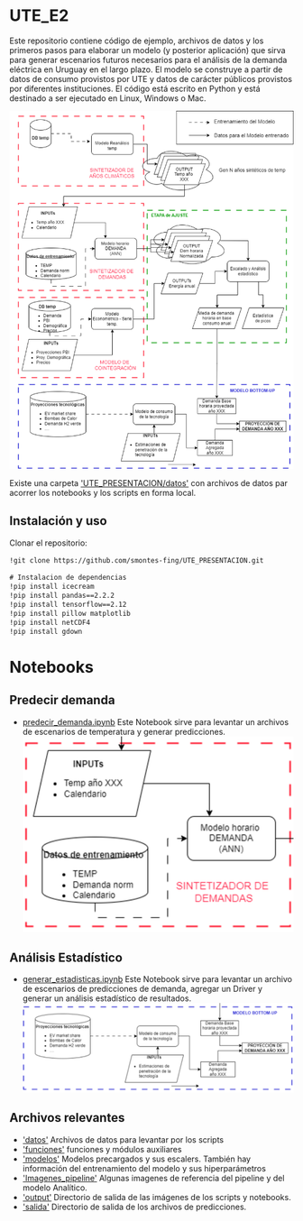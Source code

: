 # UTE_E2

Este repositorio contiene código de ejemplo, archivos de datos y los primeros pasos para elaborar un modelo (y posterior aplicación) que sirva para generar escenarios futuros necesarios para el análisis de la demanda eléctrica en Uruguay en el largo plazo. El modelo se construye a partir de datos de consumo provistos por UTE y datos de carácter públicos provistos por diferentes instituciones. El código está escrito en Python y está destinado a ser ejecutado en Linux, Windows o Mac.

![Pipeline propuesto](Imagenes_pipeline/DiagramaFlujo-v5.png)


Existe una carpeta ['UTE_PRESENTACION/datos'](../datos) con archivos de datos par acorrer los notebooks y los scripts en forma local.

## Instalación y uso

Clonar el repositorio:

```console
!git clone https://github.com/smontes-fing/UTE_PRESENTACION.git
```

```console
# Instalacion de dependencias
!pip install icecream
!pip install pandas==2.2.2
!pip install tensorflow==2.12
!pip install pillow matplotlib
!pip install netCDF4
!pip install gdown
```


# Notebooks 

## Predecir demanda
- [predecir_demanda.ipynb](https://colab.research.google.com/drive/1Dv_krXmmoliADKn0dZpeN01_aZRF1jv_?authuser=1#scrollTo=PdaFGqh-dhTG) 
Este Notebook sirve para levantar un archivos de escenarios de temperatura y generar predicciones.
![Sintetizador de demanda](Imagenes_pipeline/sintetizador_demanda.png)

## Análisis Estadístico 
- [generar_estadisticas.ipynb](https://colab.research.google.com/drive/1ykFmRU2u9V0cXB4ueDQmvvchR7nYdDUR?authuser=1#scrollTo=O1PRXnYkrm6b)
Este Notebook sirve para levantar un archivo de escenarios de predicciones de demanda, agregar un Driver y generar un análisis estadístico de resultados. 
![Análisis estadístico](Imagenes_pipeline/driver.png)


## Archivos relevantes

- ['datos'](datos) Archivos de datos para levantar por los scripts
- ['funciones'](funciones) funciones y módulos auxiliares
- ['modelos'](modelos) Modelos precargados y sus escalers. También hay información del entrenamiento del modelo y sus hiperparámetros 
- ['Imagenes_pipeline'](Imagenes_pipeline) Algunas imagenes de referencia del pipeline y del modelo Analítico.
- ['output'](ouput) Directorio de salida de las imágenes de los scripts y notebooks.
- ['salida'](salida) Directorio de salida de los archivos de predicciones.
